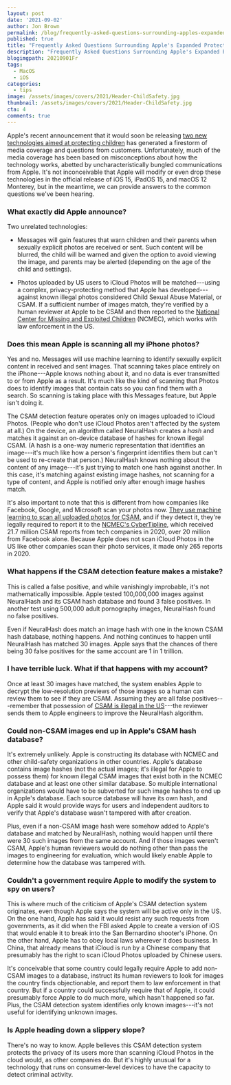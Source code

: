 ```yaml
---
layout: post
date: '2021-09-02'
author: Jon Brown
permalink: /blog/frequently-asked-questions-surrounding-apples-expanded-protections-for-children/
published: true
title: "Frequently Asked Questions Surrounding Apple's Expanded Protections for Children"
description: "Frequently Asked Questions Surrounding Apple's Expanded Protections for Children"
blogimgpath: 20210901Fr
tags:
  - MacOS
  - iOS
categories:
  - tips
image: /assets/images/covers/2021/Header-ChildSafety.jpg
thumbnail: /assets/images/covers/2021/Header-ChildSafety.jpg
cta: 4
comments: true
---
```

Apple's recent announcement that it would soon be releasing [two new
technologies aimed at protecting
children](https://www.apple.com/child-safety/) has generated a firestorm
of media coverage and questions from customers. Unfortunately, much of
the media coverage has been based on misconceptions about how the
technology works, abetted by uncharacteristically bungled communications
from Apple. It's not inconceivable that Apple will modify or even drop
these technologies in the official release of iOS 15, iPadOS 15, and
macOS 12 Monterey, but in the meantime, we can provide answers to the
common questions we've been hearing.​

### What exactly did Apple announce?

Two unrelated technologies:

-   Messages will gain features that warn children and their parents
    when sexually explicit photos are received or sent. Such content
    will be blurred, the child will be warned and given the option to
    avoid viewing the image, and parents may be alerted (depending on
    the age of the child and settings).

-   Photos uploaded by US users to iCloud Photos will be matched---using
    a complex, privacy-protecting method that Apple has
    developed---against known illegal photos considered Child Sexual
    Abuse Material, or CSAM. If a sufficient number of images match,
    they're verified by a human reviewer at Apple to be CSAM and then
    reported to the [National Center for Missing and Exploited
    Children](https://www.missingkids.org/HOME) (NCMEC), which works
    with law enforcement in the US.​

### Does this mean Apple is scanning all my iPhone photos?

Yes and no. Messages will use machine learning to identify sexually
explicit content in received and sent images. That scanning takes place
entirely on the iPhone---Apple knows nothing about it, and no data is
ever transmitted to or from Apple as a result. It's much like the kind
of scanning that Photos does to identify images that contain cats so you
can find them with a search. So scanning is taking place with this
Messages feature, but Apple isn't doing it.

The CSAM detection feature operates only on images uploaded to iCloud
Photos. (People who don't use iCloud Photos aren't affected by the
system at all.) On the device, an algorithm called NeuralHash creates a
*hash* and matches it against an on-device database of hashes for known
illegal CSAM. (A hash is a one-way numeric representation that
identifies an image---it's much like how a person's fingerprint
identifies them but can't be used to re-create that person.) NeuralHash
knows nothing about the content of any image---it's just trying to match
one hash against another. In this case, it's matching against existing
image hashes, not scanning for a type of content, and Apple is notified
only after enough image hashes match.

It's also important to note that this is different from how companies
like Facebook, Google, and Microsoft scan your photos now. [They use
machine learning to scan all uploaded photos for
CSAM](https://prostasia.org/blog/csam-filtering-options-compared/), and
if they detect it, they're legally required to report it to the [NCMEC's
CyberTipline](https://www.missingkids.org/cybertipline), which received
21.7 million CSAM reports from tech companies in 2020, over 20 million
from Facebook alone. Because Apple does not scan iCloud Photos in the US
like other companies scan their photo services, it made only 265 reports
in 2020.​

### What happens if the CSAM detection feature makes a mistake?

This is called a false positive, and while vanishingly improbable, it's
not mathematically impossible. Apple tested 100,000,000 images against
NeuralHash and its CSAM hash database and found 3 false positives. In
another test using 500,000 adult pornography images, NeuralHash found no
false positives.

Even if NeuralHash does match an image hash with one in the known CSAM
hash database, nothing happens. And nothing continues to happen until
NeuralHash has matched 30 images. Apple says that the chances of there
being 30 false positives for the same account are 1 in 1 trillion.​

### I have terrible luck. What if that happens with my account?

Once at least 30 images have matched, the system enables Apple to
decrypt the low-resolution previews of those images so a human can
review them to see if they are CSAM. Assuming they are all false
positives---remember that possession of [CSAM is illegal in the
US](https://www.justice.gov/criminal-ceos/citizens-guide-us-federal-law-child-pornography)---the
reviewer sends them to Apple engineers to improve the NeuralHash
algorithm.​

### Could non-CSAM images end up in Apple's CSAM hash database?

It's extremely unlikely. Apple is constructing its database with NCMEC
and other child-safety organizations in other countries. Apple's
database contains image hashes (not the actual images; it's illegal for
Apple to possess them) for known illegal CSAM images that exist both in
the NCMEC database and at least one other similar database. So multiple
international organizations would have to be subverted for such image
hashes to end up in Apple's database. Each source database will have its
own hash, and Apple said it would provide ways for users and independent
auditors to verify that Apple's database wasn't tampered with after
creation.

Plus, even if a non-CSAM image hash were somehow added to Apple's
database and matched by NeuralHash, nothing would happen until there
were 30 such images from the same account. And if those images weren't
CSAM, Apple's human reviewers would do nothing other than pass the
images to engineering for evaluation, which would likely enable Apple to
determine how the database was tampered with.​

### Couldn't a government require Apple to modify the system to spy on users?

This is where much of the criticism of Apple's CSAM detection system
originates, even though Apple says the system will be active only in the
US. On the one hand, Apple has said it would resist any such requests
from governments, as it did when the FBI asked Apple to create a version
of iOS that would enable it to break into the San Bernardino shooter's
iPhone. On the other hand, Apple has to obey local laws wherever it does
business. In China, that already means that iCloud is run by a Chinese
company that presumably has the right to scan iCloud Photos uploaded by
Chinese users.

It's conceivable that some country could legally require Apple to add
non-CSAM images to a database, instruct its human reviewers to look for
images the country finds objectionable, and report them to law
enforcement in that country. But if a country could successfully require
that of Apple, it could presumably force Apple to do much more, which
hasn't happened so far. Plus, the CSAM detection system identifies only
known images---it's not useful for identifying unknown images.​

### Is Apple heading down a slippery slope?

There's no way to know. Apple believes this CSAM detection system
protects the privacy of its users more than scanning iCloud Photos in
the cloud would, as other companies do. But it's highly unusual for a
technology that runs on consumer-level devices to have the capacity to
detect criminal activity.